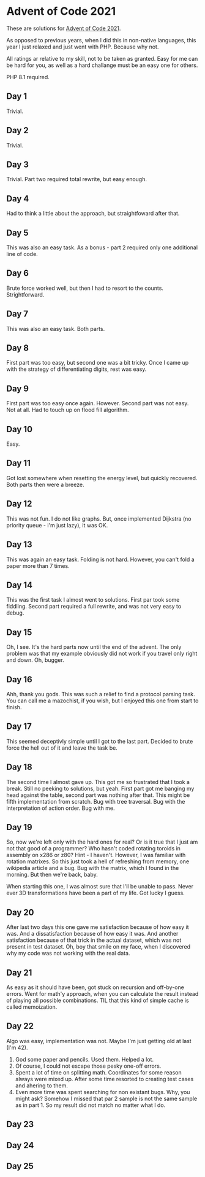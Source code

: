 # Advent of Code 2021

These are solutions for [Advent of Code 2021](https://adventofcode.com/2021).

As opposed to previous years, when I did this in non-native languages, this year I just relaxed and just went with PHP.
Because why not.

All ratings ar relative to my skill, not to be taken as granted. Easy for me can be hard for you, as well as a hard
challange must be an easy one for others.

PHP 8.1 required.

## Day 1

Trivial.

## Day 2

Trivial.

## Day 3

Trivial. Part two required total rewrite, but easy enough.

## Day 4

Had to think a little about the approach, but straightfoward after that.

## Day 5

This was also an easy task. As a bonus - part 2 required only one additional line of code.

## Day 6

Brute force worked well, but then I had to resort to the counts. Strightforward.

## Day 7

This was also an easy task. Both parts.

## Day 8

First part was too easy, but second one was a bit tricky. Once I came up with the strategy of differentiating digits,
rest was easy.

## Day 9

First part was too easy once again. However. Second part was not easy. Not at all. Had to touch up on flood fill
algorithm.

## Day 10

Easy.

## Day 11

Got lost somewhere when resetting the energy level, but quickly recovered. Both parts then were a breeze.

## Day 12

This was not fun. I do not like graphs. But, once implemented Dijkstra (no priority queue - i'm just lazy), it was OK.

## Day 13

This was again an easy task. Folding is not hard. However, you can't fold a paper more than 7 times.

## Day 14

This was the first task I almost went to solutions. First par took some fiddling. Second part required a full rewrite,
and was not very easy to debug.

## Day 15

Oh, I see. It's the hard parts now until the end of the advent. The only problem was that my example obviously did not
work if you travel only right and down. Oh, bugger.

## Day 16

Ahh, thank you gods. This was such a relief to find a protocol parsing task. You can call me a mazochist, if you wish,
but I enjoyed this one from start to finish.

## Day 17

This seemed deceptivly simple until I got to the last part. Decided to brute force the hell out of it and leave the task
be.

## Day 18

The second time I almost gave up. This got me so frustrated that I took a break. Still no peeking to solutions, but
yeah. First part got me banging my head against the table, second part was nothing after that. This might be fifth
implementation from scratch. Bug with tree traversal. Bug with the interpretation of action order. Bug with me.

## Day 19

So, now we're left only with the hard ones for real? Or is it true that I just am not that good of a programmer? Who
hasn't coded rotating toroids in assembly on x286 or z80? Hint - I haven't. However, I was familiar with rotation
matrixes. So this just took a hell of refreshing from memory, one wikipedia article and a bug. Bug with the matrix,
which I found in the morning. But then we're back, baby.

When starting this one, I was almost sure that I'll be unable to pass. Never ever 3D transformations have been a part of
my life. Got lucky I guess.

## Day 20

After last two days this one gave me satisfaction because of how easy it was. And a dissatisfaction because of how easy
it was. And another satisfaction because of that trick in the actual dataset, which was not present in test dataset. Oh,
boy that smile on my face, when I discovered why my code was not working with the real data.

## Day 21

As easy as it should have been, got stuck on recursion and off-by-one errors. Went for math'y approach, when you can
calculate the result instead of playing all possible combinations. TIL that this kind of simple cache is called
memoization.

## Day 22

Algo was easy, implementation was not. Maybe I'm just getting old at last (I'm 42).

1. God some paper and pencils. Used them. Helped a lot.
2. Of course, I could not escape those pesky one-off errors.
3. Spent a lot of time on splitting math. Coordinates for some reason always were mixed up. After some time resorted to
   creating test cases and ahering to them.
4. Even more time was spent searching for non existant bugs. Why, you might ask? Somehow I missed that par 2 sample is
   not the same sample as in part 1. So my result did not match no matter what I do.

## Day 23

## Day 24

## Day 25
